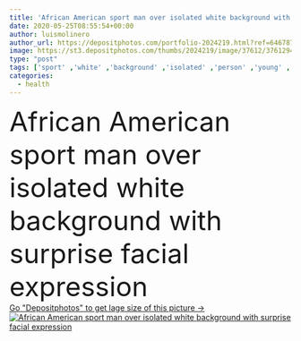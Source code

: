 ```yaml
---
title: 'African American sport man over isolated white background with surprise facial expression'
date: 2020-05-25T08:55:54+00:00
author: luismolinero
author_url: https://depositphotos.com/portfolio-2024219.html?ref=64678756
image: https://st3.depositphotos.com/thumbs/2024219/image/37612/376129486/api_thumb_450.jpg?forcejpeg=true
type: "post"
tags: ['sport' ,'white' ,'background' ,'isolated' ,'person' ,'young' ,'people' ,'cheering' ,'health' ,'healthy' ,'male' ,'man' ,'power' ,'Men' ,'african' ,'expression' ,'strong' ,'lifestyle' ,'weight' ,'surprised' ,'fit' ,'fitness' ,'gym' ,'exercise' ,'american' ,'look' ,'amazed' ,'advertising' ,'training' ,'excitement' ,'fear' ,'shock' ,'shocked' ,'Worried' ,'dumbbells' ,'gesture' ,'scared' ,'embarrassed' ,'afraid' ,'panic' ,'lifting' ,'weightlifting' ,'wow' ,'mistake' ,'unbelieving' ]
categories: 
  - health
---
```

<div aling="center">
            <font size="60"> African American sport man over isolated white background with surprise facial expression</font>   
</div>
<div>
    <a href='https://st3.depositphotos.com/thumbs/2024219/image/37612/376129486/api_thumb_450.jpg?forcejpeg=true?ref=64678756' target=_blank > Go "Depositphotos" to get lage size of this picture ->
        <img href='https://st3.depositphotos.com/thumbs/2024219/image/37612/376129486/api_thumb_450.jpg?forcejpeg=true?ref=64678756' src='https://st3.depositphotos.com/2024219/37612/i/950/depositphotos_376129486-stock-photo-african-american-sport-man-isolated.jpg?forcejpeg=true' alt='African American sport man over isolated white background with surprise facial expression' >
    </a>
</div>
